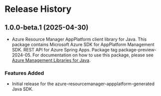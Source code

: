 # Release History

## 1.0.0-beta.1 (2025-04-30)

- Azure Resource Manager AppPlatform client library for Java. This package contains Microsoft Azure SDK for AppPlatform Management SDK. REST API for Azure Spring Apps. Package tag package-preview-2024-05. For documentation on how to use this package, please see [Azure Management Libraries for Java](https://aka.ms/azsdk/java/mgmt).
### Features Added

- Initial release for the azure-resourcemanager-appplatform-generated Java SDK.
